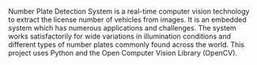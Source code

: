 Number Plate Detection System is a real-time computer vision technology to extract the license number of vehicles from images. It is an embedded system which has numerous applications and challenges. The system works satisfactorily for wide variations in illumination conditions and different types of number plates commonly found across the world. This project uses Python and the Open Computer Vision Library (OpenCV).
